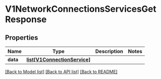 # V1NetworkConnectionsServicesGetResponse

## Properties
Name | Type | Description | Notes
------------ | ------------- | ------------- | -------------
**data** | [**list[V1ConnectionService]**](V1ConnectionService.md) |  | 

[[Back to Model list]](../README.md#documentation-for-models) [[Back to API list]](../README.md#documentation-for-api-endpoints) [[Back to README]](../README.md)

